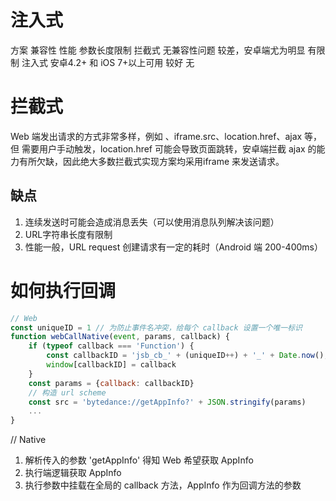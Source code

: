 # 注入式


方案	兼容性	性能	参数长度限制
拦截式	无兼容性问题	较差，安卓端尤为明显	有限制
注入式	安卓4.2+ 和 iOS 7+以上可用	较好	无

# 拦截式
Web 端发出请求的方式非常多样，例如 <a/> 、iframe.src、location.href、ajax 等，但 <a/> 需要用户手动触发，location.href 可能会导致页面跳转，安卓端拦截 ajax 的能力有所欠缺，因此绝大多数拦截式实现方案均采用iframe 来发送请求。
## 缺点
  1. 连续发送时可能会造成消息丢失（可以使用消息队列解决该问题）
  2. URL字符串长度有限制
  3. 性能一般，URL request 创建请求有一定的耗时（Android 端 200-400ms）

# 如何执行回调
```js
// Web
const uniqueID = 1 // 为防止事件名冲突，给每个 callback 设置一个唯一标识
function webCallNative(event, params, callback) {
    if (typeof callback === 'Function') {
        const callbackID = 'jsb_cb_' + (uniqueID++) + '_' + Date.now();
        window[callbackID] = callback
    }
    const params = {callback: callbackID}
    // 构造 url scheme
    const src = 'bytedance://getAppInfo?' + JSON.stringify(params)
    ...
}
```

// Native
1. 解析传入的参数 'getAppInfo' 得知 Web 希望获取 AppInfo
2. 执行端逻辑获取 AppInfo
3. 执行参数中挂载在全局的 callback 方法，AppInfo 作为回调方法的参数
